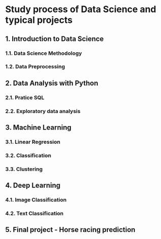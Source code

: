 # Study process of Data Science and typical projects

## 1. Introduction to Data Science
### 1.1. Data Science Methodology
### 1.2. Data Preprocessing

## 2. Data Analysis with Python
### 2.1. Pratice SQL
### 2.2. Exploratory data analysis

## 3. Machine Learning
### 3.1. Linear Regression
### 3.2. Classification
### 3.3. Clustering

## 4. Deep Learning
### 4.1. Image Classification
### 4.2. Text Classification

## 5. Final project - Horse racing prediction

